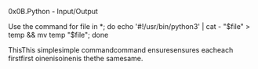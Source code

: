 0x0B.Python - Input/Output

Use the command for file in *; do echo '#!/usr/bin/python3' | cat - "$file" > temp && mv temp "$file"; done

ThisThis simplesimple commandcommand ensuresensures eacheach firstfirst oinenisoinenis thethe samesame. 
